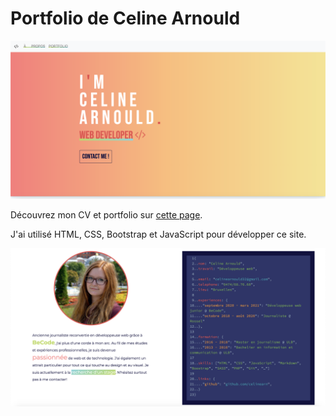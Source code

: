 <h1>Portfolio de Celine Arnould</h1>

![CV de Celine Arnould](cv.jpg)

<p>Découvrez mon CV et portfolio sur <a href="https://celinearn.github.io/My-CV/">cette page</a>.</p>
<p>J'ai utilisé HTML, CSS, Bootstrap et JavaScript pour développer ce site.</p>

![Capture du site CV de Celine Arnould](site.jpg)


